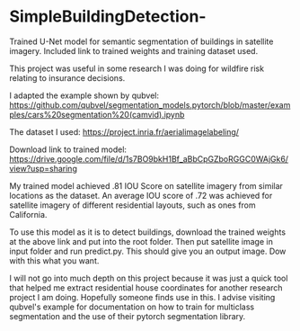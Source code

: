 # SimpleBuildingDetection-
Trained U-Net model for semantic segmentation of buildings in satellite imagery. Included link to trained weights and training dataset used.

This project was useful in some research I was doing for wildfire risk relating to insurance decisions.

I adapted the example shown by qubvel:
https://github.com/qubvel/segmentation_models.pytorch/blob/master/examples/cars%20segmentation%20(camvid).ipynb

The dataset I used:
https://project.inria.fr/aerialimagelabeling/

Download link to trained model:
https://drive.google.com/file/d/1s7BO9bkH1Bf_aBbCpGZboRGGC0WAjGk6/view?usp=sharing

My trained model achieved .81 IOU Score on satellite imagery from similar locations as the dataset. An average IOU score of 
.72 was achieved for satellite imagery of different residential layouts, such as ones from California.

To use this model as it is to detect buildings, download the trained weights at the above link and put into the root folder.
Then put satellite image in input folder and run predict.py. This should give you an output image. Dow with this what you want.

I will not go into much depth on this project because it was just a quick tool that helped me extract residential house coordinates
for another research project I am doing. Hopefully someone finds use in this. I advise visiting qubvel's example for documentation on how to train for multiclass segmentation and the use of their pytorch segmentation library.

